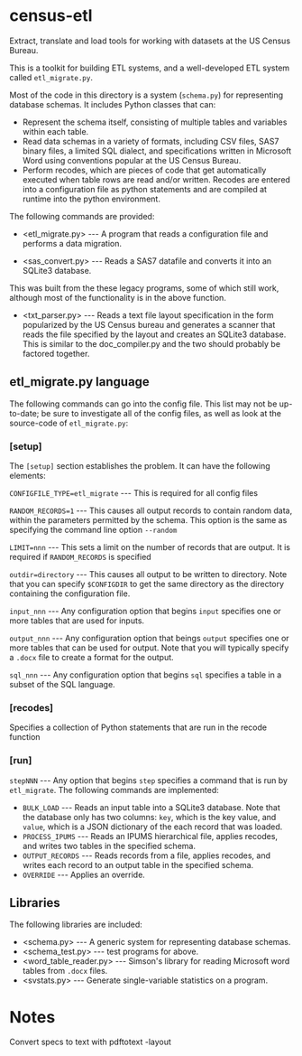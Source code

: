 # census-etl

Extract, translate and load tools for working with datasets at the US Census Bureau.

This is a toolkit for building ETL systems, and a well-developed ETL system called `etl_migrate.py`.

Most of the code in this directory is a system (`schema.py`) for representing database schemas. It includes Python classes that can:

   * Represent the schema itself, consisting of multiple tables and variables within each table. 
   * Read data schemas in a variety of formats, including CSV files, SAS7 binary files, a limited SQL dialect, and specifications written in Microsoft Word using conventions popular at the US Census Bureau.
   * Perform recodes, which are pieces of code that get automatically executed when table rows are read and/or written. Recodes are entered into a configuration file as python statements and are compiled at runtime into the python environment. 

The following commands are provided:

* <etl_migrate.py> --- A program that reads a configuration file and performs a data migration. 

* <sas_convert.py> --- Reads a SAS7 datafile and converts it into an SQLite3 database. 

This was built from the these legacy programs, some of which still work, although most of the functionality is in the above function.

* <txt_parser.py> --- Reads a text file layout specification in the form popularized by the US Census bureau 
  and generates a scanner that reads the file specified by the layout and creates an SQLite3 database. 
  This is similar to the doc_compiler.py and the two should probably be factored together. 

## etl_migrate.py language

The following commands can go into the config file. This list may not be up-to-date; be sure to investigate all of the config files, as well as look at the source-code of `etl_migrate.py`:

### [setup]
The `[setup]` section establishes the problem. It can have the following elements:

`CONFIGFILE_TYPE=etl_migrate` --- This is required for all config files

`RANDOM_RECORDS=1` --- This causes all output records to contain random data, within the parameters permitted by the schema. This option is the same as specifying the command line option `--random`

`LIMIT=nnn` --- This sets a limit on the number of records that are output. It is required if `RANDOM_RECORDS` is specified

`outdir=directory` --- This causes all output to be written to directory. Note that you can specify `$CONFIGDIR` to get the same directory as the directory containing the configuration file.

`input_nnn` --- Any configuration option that begins `input` specifies one or more tables that are used for inputs. 

`output_nnn` --- Any configuration option that beings `output` specifies one or more tables that can be used for output. Note that you will typically specify a `.docx` file to create a format for the output.

`sql_nnn` --- Any configuration option that begins `sql` specifies a table in a subset of the SQL language. 

### [recodes]

Specifies a collection of Python statements that are run in the recode function


### [run]

`stepNNN` --- Any option that begins `step` specifies a command that is run by `etl_migrate`.  The following commands are implemented:

* `BULK_LOAD` --- Reads an input table into a SQLite3 database. Note that the database only has two columns: `key`, which is the key value, and `value`, which is a JSON dictionary of the each record that was loaded.
* `PROCESS_IPUMS` --- Reads an IPUMS hierarchical file, applies recodes, and writes two tables in the specified schema.
* `OUTPUT_RECORDS` --- Reads records from a file, applies recodes, and writes each record to an output table in the specified schema.
* `OVERRIDE` --- Applies an override. 

## Libraries

The following libraries are included:

* <schema.py> --- A generic system for representing database schemas.
* <schema_test.py> --- test programs for above.
* <word_table_reader.py> --- Simson's library for reading Microsoft word tables from `.docx` files.
* <svstats.py> --- Generate single-variable statistics on a program.

# Notes
Convert specs to text with pdftotext -layout


